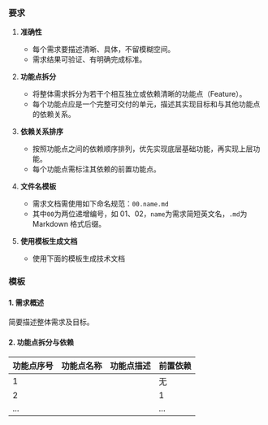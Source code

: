 ### 要求

1. **准确性**  
   - 每个需求要描述清晰、具体，不留模糊空间。  
   - 需求结果可验证、有明确完成标准。

2. **功能点拆分**  
   - 将整体需求拆分为若干个相互独立或依赖清晰的功能点（Feature）。  
   - 每个功能点应是一个完整可交付的单元，描述其实现目标和与其他功能点的依赖关系。

3. **依赖关系排序**  
   - 按照功能点之间的依赖顺序排列，优先实现底层基础功能，再实现上层功能。  
   - 每个功能点需标注其依赖的前置功能点。

5. **文件名模板**  
   - 需求文档需使用如下命名规范：`00.name.md`  
   - 其中`00`为两位递增编号，如 01、02，`name`为需求简短英文名，`.md`为 Markdown 格式后缀。

6. **使用模板生成文档**
   - 使用下面的模板生成技术文档

### 模板

#### 1. 需求概述

简要描述整体需求及目标。

#### 2. 功能点拆分与依赖

| 功能点序号 | 功能点名称 | 功能点描述 | 前置依赖 |
|------------|------------|------------|----------|
| 1          |            |            | 无       |
| 2          |            |            | 1        |
| ...        |            |            | ...      |
